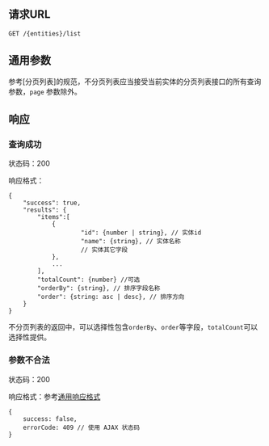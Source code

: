 ## 请求URL

    GET /{entities}/list

## 通用参数

参考[分页列表]的规范，不分页列表应当接受当前实体的分页列表接口的所有查询参数，`page` 参数除外。

## 响应

### 查询成功

状态码：200

响应格式：

    {
        "success": true,
		"results": {
			"items":[
	            {
	                    "id": {number | string}, // 实体id
	                    "name": {string}, // 实体名称
	                    // 实体其它字段
	            },
	            ...
	        ],
			"totalCount": {number} //可选
	        "orderBy": {string}, // 排序字段名称
	        "order": {string: asc | desc}, // 排序方向
		}
    }

不分页列表的返回中，可以选择性包含`orderBy`、`order`等字段，`totalCount`可以选择性提供。

### 参数不合法

状态码：200

响应格式：参考[通用响应格式]()

    {
        success: false,
        errorCode: 409 // 使用 AJAX 状态码
    }
